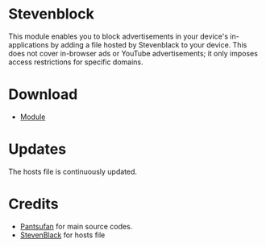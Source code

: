 # Stevenblock
This module enables you to block advertisements in your device's in-applications by adding a file hosted by Stevenblack to your device. This does not cover in-browser ads or YouTube advertisements; it only imposes access restrictions for specific domains.

# Download
- [Module](https://github.com/mikropsoft/Stevenblock/releases)

# Updates
The hosts file is continuously updated.

# Credits
- [Pantsufan](https://github.com/pantsufan) for main source codes.
- [StevenBlack](https://github.com/StevenBlack/hosts) for hosts file
